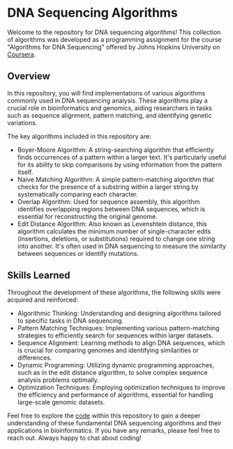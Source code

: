 # DNA Sequencing Algorithms
Welcome to the repository for DNA sequencing algorithms! This collection of algorithms was developed as a programming assignment for the course "Algorithms for DNA Sequencing" offered by Johns Hopkins University on [Coursera](https://www.coursera.org/learn/dna-sequencing).

## Overview
In this repository, you will find implementations of various algorithms commonly used in DNA sequencing analysis. These algorithms play a crucial role in bioinformatics and genomics, aiding researchers in tasks such as sequence alignment, pattern matching, and identifying genetic variations.

The key algorithms included in this repository are:
- Boyer-Moore Algorithm: A string-searching algorithm that efficiently finds occurrences of a pattern within a larger text. It's particularly useful for its ability to skip comparisons by using information from the pattern itself.
- Naive Matching Algorithm: A simple pattern-matching algorithm that checks for the presence of a substring within a larger string by systematically comparing each character.
- Overlap Algorithm: Used for sequence assembly, this algorithm identifies overlapping regions between DNA sequences, which is essential for reconstructing the original genome.
- Edit Distance Algorithm: Also known as Levenshtein distance, this algorithm calculates the minimum number of single-character edits (insertions, deletions, or substitutions) required to change one string into another. It's often used in DNA sequencing to measure the similarity between sequences or identify mutations.

## Skills Learned
Throughout the development of these algorithms, the following skills were acquired and reinforced:
- Algorithmic Thinking: Understanding and designing algorithms tailored to specific tasks in DNA sequencing.
- Pattern Matching Techniques: Implementing various pattern-matching strategies to efficiently search for sequences within larger datasets.
- Sequence Alignment: Learning methods to align DNA sequences, which is crucial for comparing genomes and identifying similarities or differences.
- Dynamic Programming: Utilizing dynamic programming approaches, such as in the edit distance algorithm, to solve complex sequence analysis problems optimally.
- Optimization Techniques: Employing optimization techniques to improve the efficiency and performance of algorithms, essential for handling large-scale genomic datasets.

Feel free to explore the [code](algorithms_for_dna_sequencing/Algorithms_for_DNA_Sequencing.ipynb) within this repository to gain a deeper understanding of these fundamental DNA sequencing algorithms and their applications in bioinformatics. If you have any remarks, please feel free to reach out. Always happy to chat about coding!
